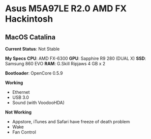 # Asus M5A97LE R2.0 AMD FX Hackintosh 

## MacOS Catalina
**Current Status**: Not Stable

**My Specs**
**CPU**: AMD FX-6300
**GPU**: Sapphire R9 280 (DUAL X)
**SSD**: Samsung 860 EVO 
**RAM**: G.Skill Ripjaws 4 GB x 2

**Bootloader**: OpenCore 0.5.9

**Working**
- Ethernet
- USB 3.0
- Sound (with VoodooHDA)

**Not Working**
- Appstore, iTunes and Safari have freeze of death problem
- Wake
- Fan Control


